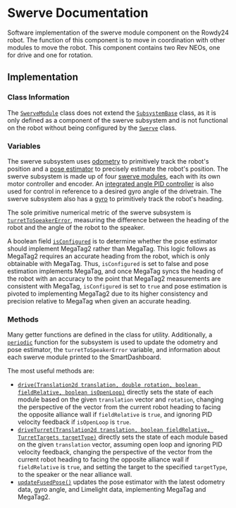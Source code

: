 # Swerve Documentation

Software implementation of the swerve module component on the Rowdy24 robot. The function of this component is to move in coordination with other modules to move the robot. This component contains two Rev NEOs, one for drive and one for rotation.

## Implementation

### Class Information

The [`SwerveModule`](../../src/main/java/frc/robot/subsystems/Swerve.java) class does not extend the [`SubsystemBase`](https://github.wpilib.org/allwpilib/docs/release/java/edu/wpi/first/wpilibj2/command/SubsystemBase.html) class, as it is only defined as a component of the swerve subsystem and is not functional on the robot without being configured by the [`Swerve`](../../src/main/java/frc/robot/subsystems/Swerve.java) class.

### Variables

The swerve subsystem uses [odometry](../../src/main/java/frc/robot/subsystems/Swerve.java#L26) to primitively track the robot's position and a [pose estimator](../../src/main/java/frc/robot/subsystems/Swerve.java#L27) to precisely estimate the robot's position. The swerve subsystem is made up of four [swerve modules](../../src/main/java/frc/robot/subsystems/Swerve.java#L28), each with its own motor controller and encoder. An [integrated angle PID controller](../../src/main/java/frc/robot/subsystems/Swerve.java#L29) is also used for control in reference to a desired gyro angle of the drivetrain. The swerve subsystem also has a [gyro](../../src/main/java/frc/robot/subsystems/Swerve.java#L30) to primitively track the robot's heading.

The sole primitive numerical metric of the swerve subsystem is [`turretToSpeakerError`](../../src/main/java/frc/robot/subsystems/Swerve.java#L31), measuring the difference between the heading of the robot and the angle of the robot to the speaker.

A boolean field [`isConfigured`](../../src/main/java/frc/robot/subsystems/Swerve.java#L32) is to determine whether the pose estimator should implement MegaTag2 rather than MegaTag. This logic follows as MegaTag2 requires an accurate heading from the robot, which is only obtainable with MegaTag. Thus, `isConfigured` is set to false and pose estimation implements MegaTag, and once MegaTag syncs the heading of the robot with an accuracy to the point that MegaTag2 measurements are consistent with MegaTag, `isConfigured` is set to `true` and pose estimation is pivoted to implementing MegaTag2 due to its higher consistency and precision relative to MegaTag when given an accurate heading.

### Methods

Many getter functions are defined in the class for utility. Additionally, a [`periodic`](../../src/main/java/frc/robot/subsystems/Angler.java#L41) function for the subsystem is used to update the odometry and pose estimator, the `turretToSpeakerError` variable, and information about each swerve module printed to the SmartDashboard.

The most useful methods are:
- [`drive(Translation2d translation, double rotation, boolean fieldRelative, boolean isOpenLoop)`](../../src/main/java/frc/robot/subsystems/Swerve.java#L136) directly sets the state of each module based on the given `translation` vector and `rotation`, changing the perspective of the vector from the current robot heading to facing the opposite alliance wall if `fieldRelative` is `true`, and ignoring PID velocity feedback if `isOpenLoop` is `true`.
- [`driveTurret(Translation2d translation, boolean fieldRelative, TurretTargets targetType)`](../../src/main/java/frc/robot/subsystems/Swerve.java#L152) directly sets the state of each module based on the given `translation` vector, assuming open loop and ignoring PID velocity feedback, changing the perspective of the vector from the current robot heading to facing the opposite alliance wall if `fieldRelative` is `true`, and setting the target to the specified `targetType`, to the speaker or the near alliance wall.
- [`updateFusedPose()`](../../src/main/java/frc/robot/subsystems/Swerve.java#L258) updates the pose estimator with the latest odometry data, gyro angle, and Limelight data, implementing MegaTag and MegaTag2.
